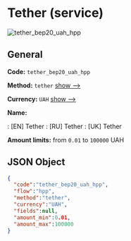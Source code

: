 
# Tether (service) 
![tether_bep20_uah_hpp](https://static.openfintech.io/payment_methods/tether_bep20_uah_hpp/logo.svg?w=400&c=v0.59.26#w200)  

## General 
 
**Code:** `tether_bep20_uah_hpp` 
 
**Method:** `tether` 
 [show -->](/payment-methods/tether/) 
 
**Currency:** `UAH` [show -->](/currencies/UAH/) 
 
**Name:** 
 
:	[EN] Tether 
:	[RU] Tether 
:	[UK] Tether 
 
**Amount limits:** from `0.01` to `100000` UAH 

## JSON Object 

```json
{
  "code":"tether_bep20_uah_hpp",
  "flow":"hpp",
  "method":"tether",
  "currency":"UAH",
  "fields":null,
  "amount_min":0.01,
  "amount_max":100000
}
```  
